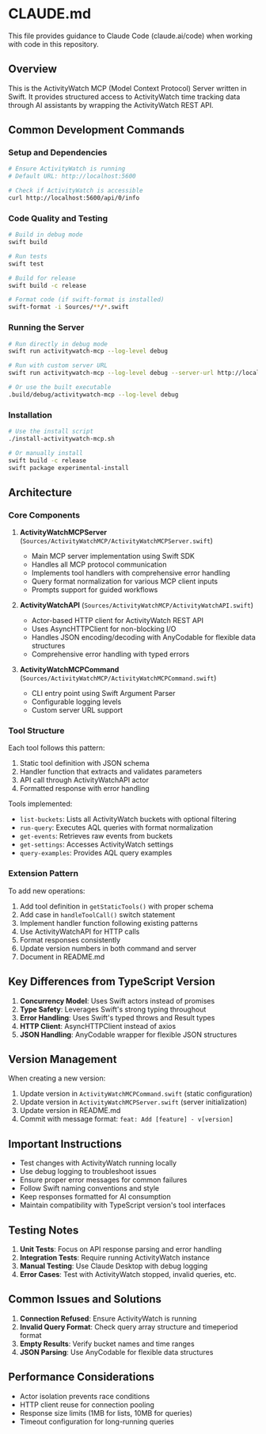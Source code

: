 # CLAUDE.md

This file provides guidance to Claude Code (claude.ai/code) when working with code in this repository.

## Overview

This is the ActivityWatch MCP (Model Context Protocol) Server written in Swift. It provides structured access to ActivityWatch time tracking data through AI assistants by wrapping the ActivityWatch REST API.

## Common Development Commands

### Setup and Dependencies

```bash
# Ensure ActivityWatch is running
# Default URL: http://localhost:5600

# Check if ActivityWatch is accessible
curl http://localhost:5600/api/0/info
```

### Code Quality and Testing

```bash
# Build in debug mode
swift build

# Run tests
swift test

# Build for release
swift build -c release

# Format code (if swift-format is installed)
swift-format -i Sources/**/*.swift
```

### Running the Server

```bash
# Run directly in debug mode
swift run activitywatch-mcp --log-level debug

# Run with custom server URL
swift run activitywatch-mcp --log-level debug --server-url http://localhost:5600

# Or use the built executable
.build/debug/activitywatch-mcp --log-level debug
```

### Installation

```bash
# Use the install script
./install-activitywatch-mcp.sh

# Or manually install
swift build -c release
swift package experimental-install
```

## Architecture

### Core Components

1. **ActivityWatchMCPServer** (`Sources/ActivityWatchMCP/ActivityWatchMCPServer.swift`)
   - Main MCP server implementation using Swift SDK
   - Handles all MCP protocol communication
   - Implements tool handlers with comprehensive error handling
   - Query format normalization for various MCP client inputs
   - Prompts support for guided workflows

2. **ActivityWatchAPI** (`Sources/ActivityWatchMCP/ActivityWatchAPI.swift`)
   - Actor-based HTTP client for ActivityWatch REST API
   - Uses AsyncHTTPClient for non-blocking I/O
   - Handles JSON encoding/decoding with AnyCodable for flexible data structures
   - Comprehensive error handling with typed errors

3. **ActivityWatchMCPCommand** (`Sources/ActivityWatchMCP/ActivityWatchMCPCommand.swift`)
   - CLI entry point using Swift Argument Parser
   - Configurable logging levels
   - Custom server URL support

### Tool Structure

Each tool follows this pattern:
1. Static tool definition with JSON schema
2. Handler function that extracts and validates parameters
3. API call through ActivityWatchAPI actor
4. Formatted response with error handling

Tools implemented:
- `list-buckets`: Lists all ActivityWatch buckets with optional filtering
- `run-query`: Executes AQL queries with format normalization
- `get-events`: Retrieves raw events from buckets
- `get-settings`: Accesses ActivityWatch settings
- `query-examples`: Provides AQL query examples

### Extension Pattern

To add new operations:
1. Add tool definition in `getStaticTools()` with proper schema
2. Add case in `handleToolCall()` switch statement
3. Implement handler function following existing patterns
4. Use ActivityWatchAPI for HTTP calls
5. Format responses consistently
6. Update version numbers in both command and server
7. Document in README.md

## Key Differences from TypeScript Version

1. **Concurrency Model**: Uses Swift actors instead of promises
2. **Type Safety**: Leverages Swift's strong typing throughout
3. **Error Handling**: Uses Swift's typed throws and Result types
4. **HTTP Client**: AsyncHTTPClient instead of axios
5. **JSON Handling**: AnyCodable wrapper for flexible JSON structures

## Version Management

When creating a new version:
1. Update version in `ActivityWatchMCPCommand.swift` (static configuration)
2. Update version in `ActivityWatchMCPServer.swift` (server initialization)
3. Update version in README.md
4. Commit with message format: `feat: Add [feature] - v[version]`

## Important Instructions

- Test changes with ActivityWatch running locally
- Use debug logging to troubleshoot issues
- Ensure proper error messages for common failures
- Follow Swift naming conventions and style
- Keep responses formatted for AI consumption
- Maintain compatibility with TypeScript version's tool interfaces

## Testing Notes

1. **Unit Tests**: Focus on API response parsing and error handling
2. **Integration Tests**: Require running ActivityWatch instance
3. **Manual Testing**: Use Claude Desktop with debug logging
4. **Error Cases**: Test with ActivityWatch stopped, invalid queries, etc.

## Common Issues and Solutions

1. **Connection Refused**: Ensure ActivityWatch is running
2. **Invalid Query Format**: Check query array structure and timeperiod format
3. **Empty Results**: Verify bucket names and time ranges
4. **JSON Parsing**: Use AnyCodable for flexible data structures

## Performance Considerations

- Actor isolation prevents race conditions
- HTTP client reuse for connection pooling
- Response size limits (1MB for lists, 10MB for queries)
- Timeout configuration for long-running queries
